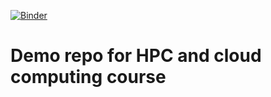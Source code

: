 [![Binder](https://mybinder.org/badge_logo.svg)](https://mybinder.org/v2/gh/guiwitz/hpc_cloud/main)

# Demo repo for HPC and cloud computing course
